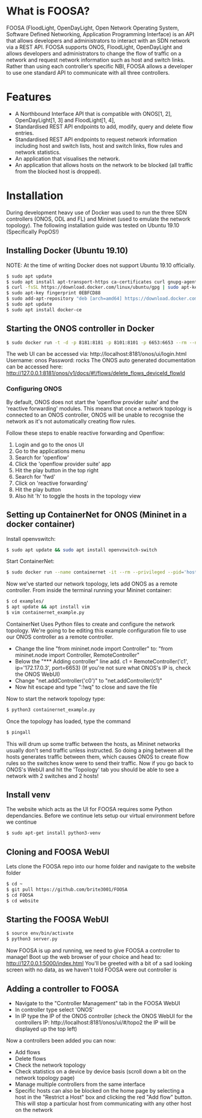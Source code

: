 # What is FOOSA?
FOOSA (FloodLight, OpenDayLight, Open Network Operating System, Software
Defined Networking, Application Programming Interface) is an API that allows developers and administrators to interact with an SDN network via a REST API. FOOSA supports ONOS, FloodLight, OpenDayLight and allows developers and administrators to change the flow of traffic on a network and request network information such as host and switch links. Rather than using each controller’s specific NBI, FOOSA allows a developer to use one standard API to communicate with all three controllers. 

# Features
- A Northbound Interface API that is compatible with ONOS[1, 2], OpenDayLight[1, 3] and
FloodLight[1, 4],
- Standardised REST API endpoints to add, modify, query and delete flow entries.
- Standardised REST API endpoints to request network information including host and
switch lists, host and switch links, flow rules and network statistics.
- An application that visualises the network.
- An application that allows hosts on the network to be blocked (all traffic from the blocked
host is dropped).

# Installation
During development heavy use of Docker was used to run the three SDN controllers (ONOS, ODL and FL) and Mininet (used to emulate the network topology). The following installation guide was tested on Ubuntu 19.10 (Specifically PopOS!)

## Installing Docker (Ubuntu 19.10)
NOTE: At the time of writing Docker does not support Ubuntu 19.10 officially.
```sh
$ sudo apt update
$ sudo apt install apt-transport-https ca-certificates curl gnupg-agent software-properties-common
$ curl -fsSL https://download.docker.com/linux/ubuntu/gpg | sudo apt-key add -
$ sudo apt-key fingerprint 0EBFCD88
$ sudo add-apt-repository "deb [arch=amd64] https://download.docker.com/linux/ubuntu disco stable"
$ sudo apt update
$ sudo apt install docker-ce
```

## Starting the ONOS controller in Docker
```sh
$ sudo docker run -t -d -p 8181:8181 -p 8101:8101 -p 6653:6653 --rm --name onos onosproject/onos
```
The web UI can be accessed via: http://localhost:8181/onos/ui/login.html
Username: onos
Password: rocks
The ONOS auto generated documentation can be accessed here: http://127.0.0.1:8181/onos/v1/docs/#!/flows/delete_flows_deviceId_flowId

### Configuring ONOS
By default, ONOS does not start the 'openflow provider suite' and the 'reactive forwarding' modules. This means that once a network topology is connected to an ONOS controller, ONOS will be unable to recognise the network as it's not automatically creating flow rules.

Follow these steps to enable reactive forwarding and Openflow:
1) Login and go to the onos UI
2) Go to the applications menu
3) Search for 'openflow'
4) Click the 'openflow provider suite' app
5) Hit the play button in the top right
6) Search for 'fwd'
7) Click on 'reactive forwarding'
8) Hit the play button
9) Also hit 'h' to toggle the hosts in the topology view

## Setting up ContainerNet for ONOS (Mininet in a docker container)
Install openvswitch:
```sh
$ sudo apt update && sudo apt install openvswitch-switch
```

Start ContainerNet:
```sh
$ sudo docker run --name containernet -it --rm --privileged --pid='host' -v /var/run/docker.sock:/var/run/docker.sock containernet/containernet /bin/bash
```
Now we've started our network topology, lets add ONOS as a remote controller. From inside the terminal running your Mininet container:
```sh
$ cd examples/
$ apt update && apt install vim
$ vim containernet_example.py
```
ContainerNet Uses Python files to create and configure the network topology. We're going to be editing this example configuration file to use our ONOS controller as a remote controller.
- Change the line "from mininet.node import Controller" to:
"from mininet.node import Controller, RemoteController"
- Below the "*** Adding controller" line add. 
c1 = RemoteController('c1', ip='172.17.0.3', port=6653)
(If you're not sure what ONOS's IP is, check the ONOS WebUI)
- Change "net.addController('c0')" to "net.addController(c1)"
- Now hit escape and type ":!wq" to close and save the file

Now to start the network topology type:
```sh
$ python3 containernet_example.py
```
Once the topology has loaded, type the command
```sh
$ pingall
```
This will drum up some traffic between the hosts, as Mininet networks usually don't send traffic unless instructed. So doing a ping between all the hosts generates traffic between them, which causes ONOS to create flow rules so the switches know were to send their traffic. Now if you go back to ONOS's WebUI and hit the 'Topology' tab you should be able to see a network with 2 switches and 2 hosts!

## Install venv
The website which acts as the UI for FOOSA requires some Python dependancies. Before we continue lets setup our virtual environment before we continue
```sh
$ sudo apt-get install python3-venv
```

## Cloning and FOOSA WebUI
Lets clone the FOOSA repo into our home folder and navigate to the website folder
```sh
$ cd ~
$ git pull https://github.com/brite3001/FOOSA
$ cd FOOSA
$ cd website
```

## Starting the FOOSA WebUI
```sh
$ source env/bin/activate
$ python3 server.py
```

Now FOOSA is up and running, we need to give FOOSA a controller to manage!
Boot up the web browser of your choice and head to: http://127.0.0.1:5000/index.html
You'll be greeted with a bit of a sad looking screen with no data, as we haven't told FOOSA were out controller is

## Adding a controller to FOOSA
- Navigate to the "Controller Management" tab in the FOOSA WebUI
- In controller type select 'ONOS'
- In IP type the IP of the ONOS controller (check the ONOS WebUI for the controllers IP: http://localhost:8181/onos/ui/#/topo2 the IP will be displayed up the top left)

Now a controllers been added you can now:
- Add flows
- Delete flows
- Check the network topology
- Check statistics on a device by device basis (scroll down a bit on the network topology page)
- Manage multiple controllers from the same interface
- Specific hosts can also be blocked on the home page by selecting a host in the "Restrict a Host" box and clicking the red "Add flow" button. This will stop a particular host from communicating with any other host on the network
